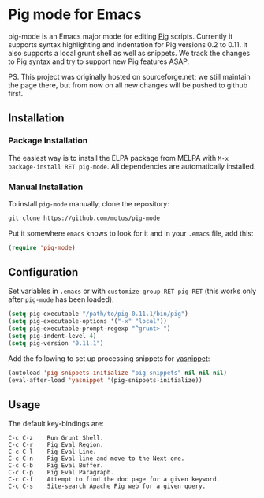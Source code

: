 # Pig mode for Emacs

pig-mode is an Emacs major mode for editing [Pig][1]
scripts. Currently it supports syntax highlighting and indentation for
Pig versions 0.2 to 0.11. It also supports a local grunt shell as well
as snippets.  We track the changes to Pig syntax and try to support
new Pig features ASAP.

PS. This project was originally hosted on sourceforge.net; we still
maintain the page there, but from now on all new changes will be
pushed to github first.

[1]: http://hadoop.apache.org/pig

## Installation

### Package Installation

The easiest way is to install the ELPA package from MELPA with `M-x
package-install RET pig-mode`. All dependencies are automatically
installed.

### Manual Installation

To install `pig-mode` manually, clone the repository:

```lisp
git clone https://github.com/motus/pig-mode
```

Put it somewhere `emacs` knows to look for it and in your `.emacs`
file, add this:

```lisp
(require 'pig-mode)
```

## Configuration

Set variables in `.emacs` or with `customize-group RET pig RET`
(this works only after `pig-mode` has been loaded).

```lisp
(setq pig-executable "/path/to/pig-0.11.1/bin/pig")
(setq pig-executable-options '("-x" "local"))
(setq pig-executable-prompt-regexp "^grunt> ")
(setq pig-indent-level 4)
(setq pig-version "0.11.1")
```

Add the following to set up processing snippets for [yasnippet][2]:

```lisp
(autoload 'pig-snippets-initialize "pig-snippets" nil nil nil)
(eval-after-load 'yasnippet '(pig-snippets-initialize))
```

[2]: https://github.com/capitaomorte/yasnippet

## Usage

The default key-bindings are:

    C-c C-z    Run Grunt Shell.
    C-c C-r    Pig Eval Region.
    C-c C-l    Pig Eval Line.
    C-c C-n    Pig Eval line and move to the Next one.
    C-c C-b    Pig Eval Buffer.
    C-c C-p    Pig Eval Paragraph.
    C-c C-f    Attempt to find the doc page for a given keyword.
    C-c C-s    Site-search Apache Pig web for a given query.
